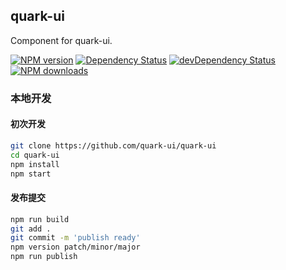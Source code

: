 ## quark-ui

Component for quark-ui.

[![NPM version][npm-image]][npm-url]
[![Dependency Status][dep-image]][dep-url]
[![devDependency Status][devdep-image]][devdep-url] 
[![NPM downloads][downloads-image]][npm-url]

[npm-image]: http://img.shields.io/npm/v/quark-ui.svg?style=flat-square
[npm-url]: http://npmjs.org/package/quark-ui
[dep-image]: http://img.shields.io/david/uxcore/quark-ui.svg?style=flat-square
[dep-url]: https://david-dm.org/uxcore/quark-ui
[devdep-image]: http://img.shields.io/david/dev/uxcore/quark-ui.svg?style=flat-square
[devdep-url]: https://david-dm.org/uxcore/quark-ui#info=devDependencies
[downloads-image]: https://img.shields.io/npm/dm/quark-ui.svg


### 本地开发

#### 初次开发

```sh
git clone https://github.com/quark-ui/quark-ui
cd quark-ui
npm install
npm start
```

#### 发布提交

```sh
npm run build
git add .
git commit -m 'publish ready'
npm version patch/minor/major
npm run publish
```

